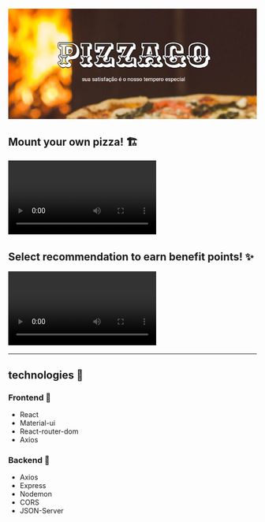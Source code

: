 ![Logo](./.github/assets/images/logo.png)

## Mount your own pizza! 🏗
![monting your pizza GIF demo](./.github/assets/videos/mountingPizza.webm)

## Select recommendation to earn benefit points! ✨
![monting your pizza GIF demo](./.github/assets/videos/recommendedPizza.webm)

----

## technologies 🚀

### Frontend 📸
- React
- Material-ui
- React-router-dom
- Axios

### Backend 🔧
- Axios
- Express
- Nodemon
- CORS
- JSON-Server
